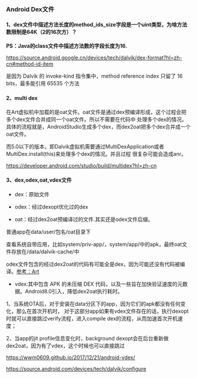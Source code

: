 ### Android Dex文件

#### 1、dex文件中描述方法长度的method_ids_size字段是一个uint类型，为啥方法数限制是64K（2的16次方）？

**PS：Java的class文件中描述方法数的字段长度为16.**

https://source.android.google.cn/devices/tech/dalvik/dex-format?hl=zh-cn#method-id-item

是因为 Dalvik 的 invoke-kind 指令集中，method reference index 只留了 16 bits，最多能引用 65535 个方法

#### 2、multi dex

在Art虚拟机中加载的是oat文件。oat文件是通过dex预编译形成，这个过程会把多个dex文件合并成同一个oat文件。所以不需要在代码中
处理多个dex的情况。具体的流程就是，AndroidStudio生成多个dex，而dex2oat把多个dex合并成一个oat文件。

而5.0以下的版本，即Dalvik虚拟机需要通过MultiDexApplication或者MultiDex.install(this)来处理多个dex的情况。并且过程
很复杂可能会造成anr。

https://developer.android.com/studio/build/multidex?hl=zh-cn

#### 3、dex,odex,oat,vdex文件

- dex：原始文件

- odex：经过dexopt优化过的dex

- oat：经过dex2oat预编译过的文件.其实还是odex文件后缀。

普通app在data/user/包名/oat目录下

查看系统自带应用，比如system/priv-app/，system/app/中的apk，最终oat文件存放在/data/dalvik-cache/中

odex文件包含的经过dex2oat的代码有可能全是dex，因为可能还没有代码被编译。[参考：Art](Art.md)

- vdex:其中包含 APK 的未压缩 DEX 代码，以及一些旨在加快验证速度的元数据。Android8.0引入，降低dex2oat执行耗时。

1、当系统OTA后，对于安装在data分区下的app，因为它们的apk都没有任何变化，那么在首次开机时，
对于这部分app如果有vdex文件存在的话，执行dexopt时就可以直接跳过verify流程，进入compile dex的流程，从而加速首次开机速度；

2、当app的jit profile信息变化时，background dexopt会在后台重新做dex2oat，因为有了vdex，这个时候也可以直接跳过

https://wwm0609.github.io/2017/12/21/android-vdex/

https://source.android.com/devices/tech/dalvik/configure
